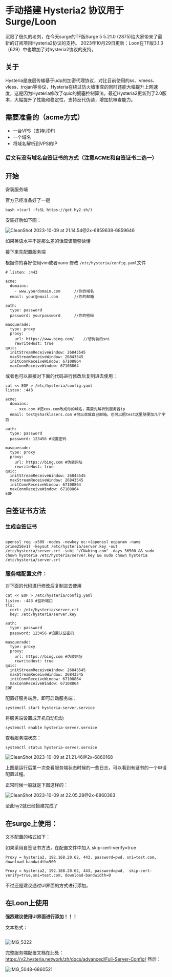 # 手动搭建 Hysteria2 协议用于Surge/Loon

沉寂了很久的老刘，在今天surge的TF版Surge 5 5.21.0 (2875)给大家带来了最新的订阅项目Hysteria2协议的支持。
2023年10月29日更新：Loon在TF版3.1.3（629）中也增加了对hysteria2协议的支持。

## 关于

Hysteria是底层传输基于udp的加密代理协议，对比目前使用的ss、vmess、vless、trojan等协议，Hysteria在绕过防火墙审查的同时还能大幅提升上网速度，这是因为Hysteria修改了quic的拥塞控制算法。最近Hysteria2更新到了2.0版本，大幅提升了性能和稳定性，支持反代伪装，增加抗审查能力。

## 需要准备的（acme方式）

- 一台VPS（支持UDP）
- 一个域名
- 将域名解析到VPS的IP

### 后文有没有域名自签证书的方式（注意ACME和自签证书二选一）

## 开始

安装服务端

官方已经准备好了一键

`bash <(curl -fsSL https://get.hy2.sh/)`

安装好后如下图：

![CleanShot 2023-10-09 at 21.14.54@2x-6859638-6859646](assets/CleanShot%202023-10-09%20at%2021.14.54@2x-6859638-6859646.png)


如果英语水平不是那么差的话应该能够读懂

接下来先配置服务端

根据你的喜好使用vim或者nano 修改 `/etc/hysteria/config.yaml`文件

```
# listen: :443

acme:
  domains:
    - www.yourdomain.com      //你的域名
  email: your@email.com       //你的邮箱

auth:
  type: password
  password: yourpassword      //你的密码

masquerade:
  type: proxy
  proxy:
    url: https://www.bing.com/    //想伪装的sni
    rewriteHost: true
quic:
  initStreamReceiveWindow: 26843545 
  maxStreamReceiveWindow: 26843545 
  initConnReceiveWindow: 67108864 
  maxConnReceiveWindow: 67108864 
```

或者也可以直接对下面的代码进行修改后复制进去使用：

```
cat << EOF > /etc/hysteria/config.yaml
listen: :443

acme:
  domains:
    - xxx.com #把xxx.com改成你的域名，需要先解析到服务器ip
  email: test@sharklasers.com #可以改成自己邮箱，也可以把test这里随便加几个字符

auth:
  type: password
  password: 123456 #设置密码

masquerade:
  type: proxy
  proxy:
    url: https://bing.com #伪装网址
    rewriteHost: true
quic:
  initStreamReceiveWindow: 26843545 
  maxStreamReceiveWindow: 26843545 
  initConnReceiveWindow: 67108864 
  maxConnReceiveWindow: 67108864 
EOF
```
## 自签证书方法

### 生成自签证书


```

openssl req -x509 -nodes -newkey ec:<(openssl ecparam -name prime256v1) -keyout /etc/hysteria/server.key -out /etc/hysteria/server.crt -subj "/CN=bing.com" -days 36500 && sudo chown hysteria /etc/hysteria/server.key && sudo chown hysteria /etc/hysteria/server.crt

```

### 服务端配置文件：
对下面的代码进行修改后复制进去使用

```
cat << EOF > /etc/hysteria/config.yaml
listen: :443 #监听端口
tls:
  cert: /etc/hysteria/server.crt
  key: /etc/hysteria/server.key

auth:
  type: password
  password: 123456 #设置认证密码
  
masquerade:
  type: proxy
  proxy:
    url: https://bing.com #伪装网址
    rewriteHost: true
quic:
  initStreamReceiveWindow: 26843545 
  maxStreamReceiveWindow: 26843545 
  initConnReceiveWindow: 67108864 
  maxConnReceiveWindow: 67108864 
EOF

```
配置好服务端后，即可启动服务端：

```shell
systemctl start hysteria-server.service
```

将服务端设置成开机自动启动

```shell
systemctl enable hysteria-server.service
```

查看服务端状态：

```shell
systemctl status hysteria-server.service
```

![CleanShot 2023-10-09 at 21.21.46@2x-6860168](assets/CleanShot%202023-10-09%20at%2021.21.46@2x-6860168.png)


上图是运行后第一次查看服务端状态时候的一些日志，可以看到有证书的一个申请配置过程。

正常时候一般就是下图这样的：

![CleanShot 2023-10-09 at 22.05.28@2x-6860363](assets/CleanShot%202023-10-09%20at%2022.05.28@2x-6860363.png)


至此hy2就已经搭建完成了

## 在surge上使用：

文本配置的格式如下：

如果采用自签证书方法，在配置文件中加入 skip-cert-verify=true

```
Proxy = hysteria2, 192.168.20.62, 443, password=pwd, sni=test.com, download-bandwidth=500
```
```
Proxy = hysteria2, 192.168.20.62, 443, password=pwd,  skip-cert-verify=true,sni=test.com, download-bandwidth=0

```
不过还是建议通过UI界面的方式进行添加。

## 在Loon上使用
**强烈建议使用UI界面进行添加！！！**

文本格式：
```loon-hy2 = Hysteria2,192.168.0.1,443,“ilove3k”,tls-name=www.bing.com,skip-cert-verify=true,udp=true

```
![IMG_5322](assets/IMG_5322.jpeg)


完整服务端配置文档在此处：
https://v2.hysteria.network/zh/docs/advanced/Full-Server-Config/
然后：

![IMG_5048-6860521](assets/IMG_5048-6860521.png)
